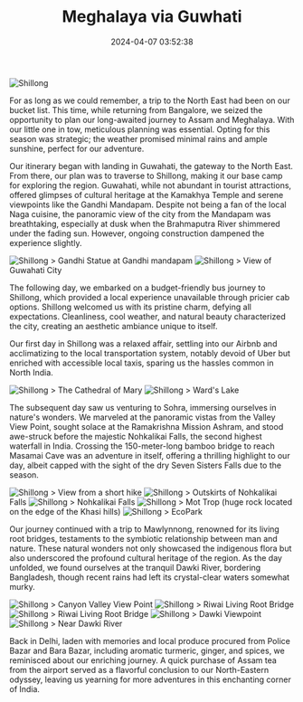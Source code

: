 ﻿---
layout: post
title:  "Meghalaya via Guwhati"
date:   2024-04-07 03:52:38
categories: Travel
hidden: true
tags: [Travel, Backpacking, RoadTrip, Himalayas, Photoblog, WeekendDiaries]
image:
  background: witewall_3.png
---
<img src="https://i.imgur.com/HiKi7U9.jpg" alt="Shillong">

For as long as we could remember, a trip to the North East had been on our bucket list. This time, while returning from Bangalore, we seized the opportunity to plan our long-awaited journey to Assam and Meghalaya. With our little one in tow, meticulous planning was essential. Opting for this season was strategic; the weather promised minimal rains and ample sunshine, perfect for our adventure.

Our itinerary began with landing in Guwahati, the gateway to the North East. From there, our plan was to traverse to Shillong, making it our base camp for exploring the region. Guwahati, while not abundant in tourist attractions, offered glimpses of cultural heritage at the Kamakhya Temple and serene viewpoints like the Gandhi Mandapam. Despite not being a fan of the local Naga cuisine, the panoramic view of the city from the Mandapam was breathtaking, especially at dusk when the Brahmaputra River shimmered under the fading sun. However, ongoing construction dampened the experience slightly.


<img src="https://i.imgur.com/cF8RJDF.jpg" alt="Shillong">
> Gandhi Statue at Gandhi mandapam

<img src="https://i.imgur.com/6AHTm7H.jpg" alt="Shillong">
> View of Guwahati City

The following day, we embarked on a budget-friendly bus journey to Shillong, which provided a local experience unavailable through pricier cab options. Shillong welcomed us with its pristine charm, defying all expectations. Cleanliness, cool weather, and natural beauty characterized the city, creating an aesthetic ambiance unique to itself.

Our first day in Shillong was a relaxed affair, settling into our Airbnb and acclimatizing to the local transportation system, notably devoid of Uber but enriched with accessible local taxis, sparing us the hassles common in North India.

<img src="https://i.imgur.com/5cSggfa.jpg" alt="Shillong">
> The Cathedral of Mary

<img src="https://i.imgur.com/FjfTjH9.jpg" alt="Shillong">
> Ward's Lake

The subsequent day saw us venturing to Sohra, immersing ourselves in nature's wonders. We marveled at the panoramic vistas from the Valley View Point, sought solace at the Ramakrishna Mission Ashram, and stood awe-struck before the majestic Nohkalikai Falls, the second highest waterfall in India. Crossing the 150-meter-long bamboo bridge to reach Masamai Cave was an adventure in itself, offering a thrilling highlight to our day, albeit capped with the sight of the dry Seven Sisters Falls due to the season.

<img src="https://i.imgur.com/YUNblBQ.jpg" alt="Shillong">
> View from a short hike 

<img src="https://i.imgur.com/j6hjNmB.jpg" alt="Shillong">
> Outskirts of Nohkalikai Falls

<img src="https://i.imgur.com/TqEpZZV.jpg" alt="Shillong">
> Nohkalikai Falls

<img src="https://i.imgur.com/kmNCWvf.jpg" alt="Shillong">
> Mot Trop (huge rock located on the edge of the Khasi hills)

<img src="https://i.imgur.com/yHSxMvl.jpg" alt="Shillong">
> EcoPark

Our journey continued with a trip to Mawlynnong, renowned for its living root bridges, testaments to the symbiotic relationship between man and nature. These natural wonders not only showcased the indigenous flora but also underscored the profound cultural heritage of the region. As the day unfolded, we found ourselves at the tranquil Dawki River, bordering Bangladesh, though recent rains had left its crystal-clear waters somewhat murky.

<img src="https://i.imgur.com/CcQAEI2.jpg" alt="Shillong">
> Canyon Valley View Point

<img src="https://i.imgur.com/qUr552E.jpg" alt="Shillong">
> Riwai Living Root Bridge

<img src="https://i.imgur.com/ol3szOl.jpg" alt="Shillong">
> Riwai Living Root Bridge

<img src="https://i.imgur.com/W2RLL25.jpg" alt="Shillong">
> Dawki Viewpoint

<img src="https://i.imgur.com/HWN8xJr.jpg" alt="Shillong">
> Near Dawki River


Back in Delhi, laden with memories and local produce procured from Police Bazar and Bara Bazar, including aromatic turmeric, ginger, and spices, we reminisced about our enriching journey. A quick purchase of Assam tea from the airport served as a flavorful conclusion to our North-Eastern odyssey, leaving us yearning for more adventures in this enchanting corner of India.